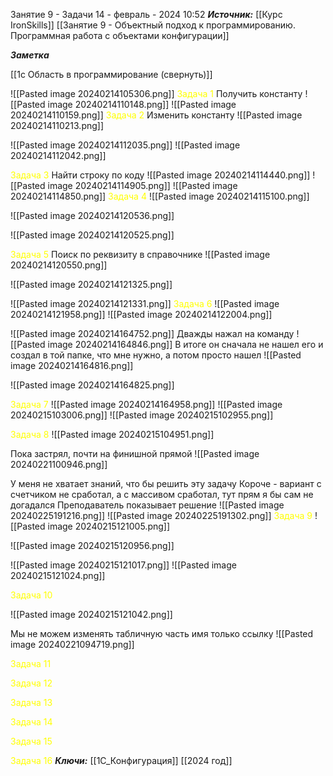 
Занятие 9 - Задачи
 14 - февраль - 2024  10:52 
***Источник:***  [[Курс IronSkills]] [[Занятие 9 - Объектный подход к программированию. Программная работа с объектами конфигурации]]

***Заметка*** 

[[1с Область в программирование (свернуть)]]

![[Pasted image 20240214105306.png]]
<span style="color: Yellow">Задача 1</span>
Получить константу
![[Pasted image 20240214110148.png]]
![[Pasted image 20240214110159.png]]
<span style="color: Yellow">Задача 2</span>
Изменить константу
![[Pasted image 20240214110213.png]]

![[Pasted image 20240214112035.png]]
![[Pasted image 20240214112042.png]]

<span style="color: Yellow">Задача 3</span>
Найти строку по коду
![[Pasted image 20240214114440.png]]
![[Pasted image 20240214114905.png]]
![[Pasted image 20240214114850.png]]
<span style="color: Yellow">Задача 4</span>
![[Pasted image 20240214115100.png]]

![[Pasted image 20240214120536.png]]

![[Pasted image 20240214120525.png]]

<span style="color: Yellow">Задача 5</span>
Поиск по реквизиту в справочнике
![[Pasted image 20240214120550.png]]

![[Pasted image 20240214121325.png]]

![[Pasted image 20240214121331.png]]
<span style="color: Yellow">Задача 6</span>
![[Pasted image 20240214121958.png]]
![[Pasted image 20240214122004.png]]

![[Pasted image 20240214164752.png]]
Дважды нажал на команду
![[Pasted image 20240214164846.png]]
В итоге он сначала не нашел его и создал в той папке, что мне нужно, а потом просто нашел
![[Pasted image 20240214164816.png]]

![[Pasted image 20240214164825.png]]

<span style="color: Yellow">Задача 7</span>
![[Pasted image 20240214164958.png]]
![[Pasted image 20240215103006.png]]
![[Pasted image 20240215102955.png]]


<span style="color: Yellow">Задача 8</span>
![[Pasted image 20240215104951.png]]

Пока застрял, почти на финишной прямой 
![[Pasted image 20240221100946.png]]




У меня не хватает знаний, что бы решить эту задачу
Короче - вариант с счетчиком не сработал, а с массивом сработал, тут прям я бы сам не догадался
Преподаватель показывает решение
![[Pasted image 20240225191216.png]]
![[Pasted image 20240225191302.png]]
<span style="color: Yellow">Задача 9</span>
![[Pasted image 20240215121005.png]]

![[Pasted image 20240215120956.png]]

![[Pasted image 20240215121017.png]]
![[Pasted image 20240215121024.png]]


<span style="color: Yellow">Задача 10</span>

![[Pasted image 20240215121042.png]]

Мы не можем изменять табличную часть имя только ссылку
![[Pasted image 20240221094719.png]]


<span style="color: Yellow">Задача 11</span>

<span style="color: Yellow">Задача 12</span>

<span style="color: Yellow">Задача 13</span>

<span style="color: Yellow">Задача 14</span>

<span style="color: Yellow">Задача 15</span>

<span style="color: Yellow">Задача 16</span>
***Ключи:*** [[1С_Конфигурация]] [[2024 год]]  